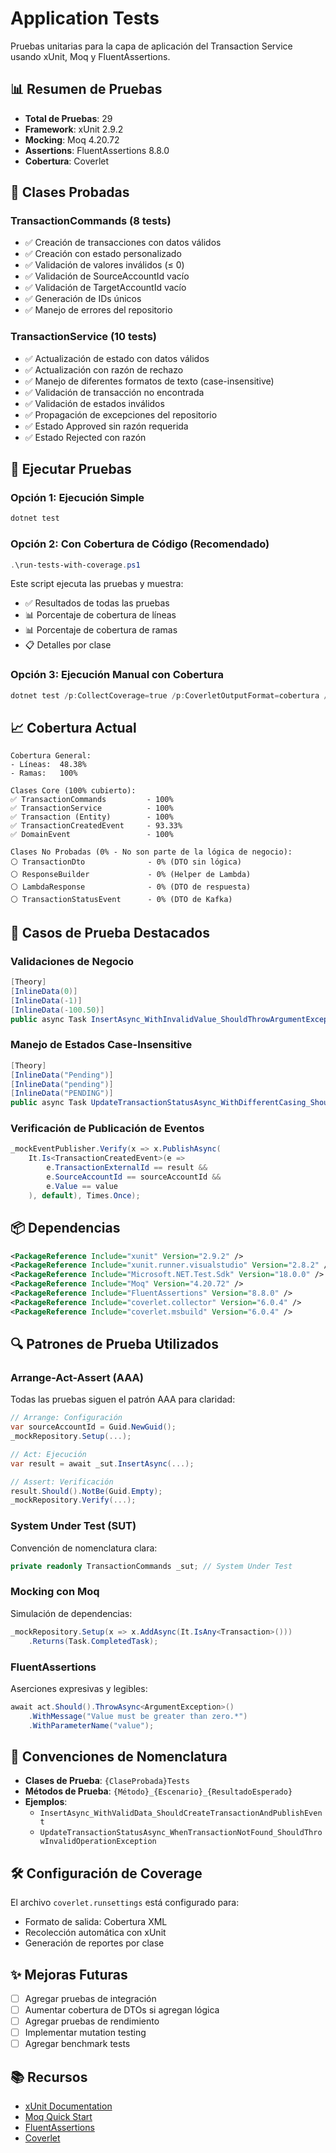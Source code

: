# Application Tests

Pruebas unitarias para la capa de aplicación del Transaction Service usando xUnit, Moq y FluentAssertions.

## 📊 Resumen de Pruebas

- **Total de Pruebas**: 29
- **Framework**: xUnit 2.9.2
- **Mocking**: Moq 4.20.72
- **Assertions**: FluentAssertions 8.8.0
- **Cobertura**: Coverlet

## 🧪 Clases Probadas

### TransactionCommands (8 tests)
- ✅ Creación de transacciones con datos válidos
- ✅ Creación con estado personalizado
- ✅ Validación de valores inválidos (≤ 0)
- ✅ Validación de SourceAccountId vacío
- ✅ Validación de TargetAccountId vacío
- ✅ Generación de IDs únicos
- ✅ Manejo de errores del repositorio

### TransactionService (10 tests)
- ✅ Actualización de estado con datos válidos
- ✅ Actualización con razón de rechazo
- ✅ Manejo de diferentes formatos de texto (case-insensitive)
- ✅ Validación de transacción no encontrada
- ✅ Validación de estados inválidos
- ✅ Propagación de excepciones del repositorio
- ✅ Estado Approved sin razón requerida
- ✅ Estado Rejected con razón

## 🚀 Ejecutar Pruebas

### Opción 1: Ejecución Simple
```powershell
dotnet test
```

### Opción 2: Con Cobertura de Código (Recomendado)
```powershell
.\run-tests-with-coverage.ps1
```

Este script ejecuta las pruebas y muestra:
- ✅ Resultados de todas las pruebas
- 📊 Porcentaje de cobertura de líneas
- 📊 Porcentaje de cobertura de ramas
- 📋 Detalles por clase

### Opción 3: Ejecución Manual con Cobertura
```powershell
dotnet test /p:CollectCoverage=true /p:CoverletOutputFormat=cobertura /p:CoverletOutput=./TestResults/
```

## 📈 Cobertura Actual

```
Cobertura General:
- Líneas:  48.38%
- Ramas:   100%

Clases Core (100% cubierto):
✅ TransactionCommands         - 100%
✅ TransactionService          - 100%
✅ Transaction (Entity)        - 100%
✅ TransactionCreatedEvent     - 93.33%
✅ DomainEvent                 - 100%

Clases No Probadas (0% - No son parte de la lógica de negocio):
⚪ TransactionDto              - 0% (DTO sin lógica)
⚪ ResponseBuilder             - 0% (Helper de Lambda)
⚪ LambdaResponse              - 0% (DTO de respuesta)
⚪ TransactionStatusEvent      - 0% (DTO de Kafka)
```

## 🎯 Casos de Prueba Destacados

### Validaciones de Negocio
```csharp
[Theory]
[InlineData(0)]
[InlineData(-1)]
[InlineData(-100.50)]
public async Task InsertAsync_WithInvalidValue_ShouldThrowArgumentException(decimal invalidValue)
```

### Manejo de Estados Case-Insensitive
```csharp
[Theory]
[InlineData("Pending")]
[InlineData("pending")]
[InlineData("PENDING")]
public async Task UpdateTransactionStatusAsync_WithDifferentCasing_ShouldHandleCaseInsensitively(string status)
```

### Verificación de Publicación de Eventos
```csharp
_mockEventPublisher.Verify(x => x.PublishAsync(
    It.Is<TransactionCreatedEvent>(e =>
        e.TransactionExternalId == result &&
        e.SourceAccountId == sourceAccountId &&
        e.Value == value
    ), default), Times.Once);
```

## 📦 Dependencias

```xml
<PackageReference Include="xunit" Version="2.9.2" />
<PackageReference Include="xunit.runner.visualstudio" Version="2.8.2" />
<PackageReference Include="Microsoft.NET.Test.Sdk" Version="18.0.0" />
<PackageReference Include="Moq" Version="4.20.72" />
<PackageReference Include="FluentAssertions" Version="8.8.0" />
<PackageReference Include="coverlet.collector" Version="6.0.4" />
<PackageReference Include="coverlet.msbuild" Version="6.0.4" />
```

## 🔍 Patrones de Prueba Utilizados

### Arrange-Act-Assert (AAA)
Todas las pruebas siguen el patrón AAA para claridad:
```csharp
// Arrange: Configuración
var sourceAccountId = Guid.NewGuid();
_mockRepository.Setup(...);

// Act: Ejecución
var result = await _sut.InsertAsync(...);

// Assert: Verificación
result.Should().NotBe(Guid.Empty);
_mockRepository.Verify(...);
```

### System Under Test (SUT)
Convención de nomenclatura clara:
```csharp
private readonly TransactionCommands _sut; // System Under Test
```

### Mocking con Moq
Simulación de dependencias:
```csharp
_mockRepository.Setup(x => x.AddAsync(It.IsAny<Transaction>()))
    .Returns(Task.CompletedTask);
```

### FluentAssertions
Aserciones expresivas y legibles:
```csharp
await act.Should().ThrowAsync<ArgumentException>()
    .WithMessage("Value must be greater than zero.*")
    .WithParameterName("value");
```

## 📝 Convenciones de Nomenclatura

- **Clases de Prueba**: `{ClaseProbada}Tests`
- **Métodos de Prueba**: `{Método}_{Escenario}_{ResultadoEsperado}`
- **Ejemplos**:
  - `InsertAsync_WithValidData_ShouldCreateTransactionAndPublishEvent`
  - `UpdateTransactionStatusAsync_WhenTransactionNotFound_ShouldThrowInvalidOperationException`

## 🛠️ Configuración de Coverage

El archivo `coverlet.runsettings` está configurado para:
- Formato de salida: Cobertura XML
- Recolección automática con xUnit
- Generación de reportes por clase

## ✨ Mejoras Futuras

- [ ] Agregar pruebas de integración
- [ ] Aumentar cobertura de DTOs si agregan lógica
- [ ] Agregar pruebas de rendimiento
- [ ] Implementar mutation testing
- [ ] Agregar benchmark tests

## 📚 Recursos

- [xUnit Documentation](https://xunit.net/)
- [Moq Quick Start](https://github.com/moq/moq4)
- [FluentAssertions](https://fluentassertions.com/)
- [Coverlet](https://github.com/coverlet-coverage/coverlet)
